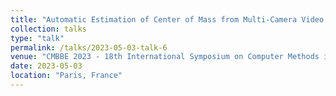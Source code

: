 ```yaml
---
title: "Automatic Estimation of Center of Mass from Multi-Camera Video System."
collection: talks
type: "talk"
permalink: /talks/2023-05-03-talk-6
venue: "CMBBE 2023 - 18th International Symposium on Computer Methods in Biomechanics and Biomedical Engineering"
date: 2023-05-03
location: "Paris, France"
--- 
```

